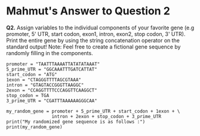 # Mahmut's Answer to Question 2

**Q2.** Assign variables to the individual components of your favorite gene (e.g
promoter, 5' UTR, start codon, exon1, intron, exon2, stop codon, 3' UTR). Print the
entire gene by using the string concatenation operator on the standard output! Note:
Feel free to create a fictional gene sequence by randomly filling in the components.

```
promoter = "TAATTTAAAATTATATATAAAT"
5_prime_UTR = "GGCAAATTTGATCATTAT"
start_codon = "ATG"
1exon = "CTAGGGTTTTAGCGTAAA"
intron = "GTAGTACCGGGTTAAGGC"
2exon = "CCAGGTTTTCCCAGGTTCAAGGCT"
stop_codon = TGA
3_prime_UTR = "CGATTTAAAAAAGGGCAA"

my_random_gene = promoter + 5_prime_UTR + start_codon + 1exon + \
                 intron + 2exon + stop_codon + 3_prime_UTR
print("My randomized gene sequence is as follows :")
print(my_random_gene)
```


